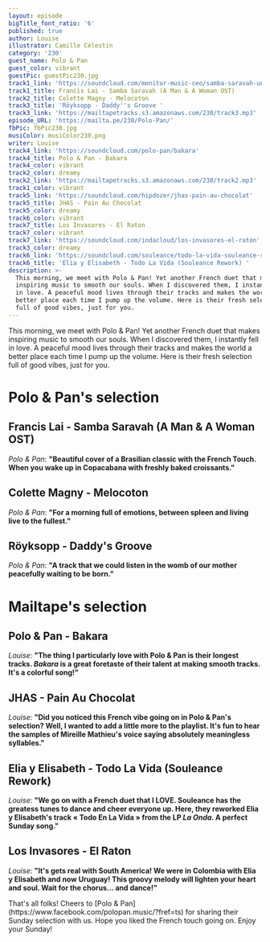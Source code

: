 ```yaml
---
layout: episode
bigTitle_font_ratio: '6'
published: true
author: Louise
illustrator: Camille Célestin
category: '230'
guest_name: Polo & Pan
guest_color: vibrant
guestPic: guestPic230.jpg
track1_link: 'https://soundcloud.com/monitor-music-ceo/samba-saravah-un-homme-et-une'
track1_title: Francis Lai - Samba Saravah (A Man & A Woman OST)
track2_title: Colette Magny - Melocoton
track3_title: 'Röyksopp - Daddy''s Groove '
track3_link: 'https://mailtapetracks.s3.amazonaws.com/230/track3.mp3'
episode_URL: 'https://mailta.pe/230/Polo-Pan/'
fbPic: fbPic230.jpg
musiColor: musiColor230.png
writer: Louise
track4_link: 'https://soundcloud.com/polo-pan/bakara'
track4_title: Polo & Pan - Bakara
track4_color: vibrant
track2_color: dreamy
track2_link: 'https://mailtapetracks.s3.amazonaws.com/230/track2.mp3'
track1_color: vibrant
track5_link: 'https://soundcloud.com/hipdozer/jhas-pain-au-chocolat'
track5_title: JHAS - Pain Au Chocolat
track5_color: dreamy
track6_color: vibrant
track7_title: Los Invasores - El Raton
track7_color: vibrant
track7_link: 'https://soundcloud.com/indacloud/los-invasores-el-raton'
track3_color: dreamy
track6_link: 'https://soundcloud.com/souleance/todo-la-vida-souleance-rework-1'
track6_title: 'Elia y Elisabeth - Todo La Vida (Souleance Rework) '
description: >-
  This morning, we meet with Polo & Pan! Yet another French duet that makes
  inspiring music to smooth our souls. When I discovered them, I instantly fell
  in love. A peaceful mood lives through their tracks and makes the world a
  better place each time I pump up the volume. Here is their fresh selection
  full of good vibes, just for you.
---
```

<p id="introduction">This morning, we meet with Polo & Pan! Yet another French duet that makes inspiring music to smooth our souls. When I discovered them, I instantly fell in love. A peaceful mood lives through their tracks and makes the world a better place each time I pump up the volume. Here is their fresh selection full of good vibes, just for you.</p>
 
# Polo & Pan's selection

## Francis Lai - Samba Saravah (A Man & A Woman OST)
_Polo & Pan_: **"**Beautiful cover of a Brasilian classic with the French Touch. When you wake up in Copacabana with freshly baked croissants.**"**

## Colette Magny - Melocoton
_Polo & Pan_: **"**For a morning full of emotions, between spleen and living live to the fullest.**"**

## Röyksopp - Daddy's Groove 
_Polo & Pan_: **"**A track that we could listen in the womb of our mother peacefully waiting to be born.**"**

# Mailtape's selection

## Polo & Pan - Bakara
_Louise_: **"**The thing I particularly love with Polo & Pan is their longest tracks. _Bakara_ is a great foretaste of their talent at making smooth tracks. It's a colorful song!**"**

## JHAS - Pain Au Chocolat
_Louise_: **"**Did you noticed this French vibe going on in Polo & Pan's selection? Well, I wanted to add a little more to the playlist. It's fun to hear the samples of Mireille Mathieu's voice saying absolutely meaningless syllables.**"**

## Elia y Elisabeth - Todo La Vida (Souleance Rework)
_Louise_: **"**We go on with a French duet that I LOVE. Souleance has the greatess tunes to dance and cheer everyone up. Here, they reworked Elia y Elisabeth's track « Todo En La Vida » from the LP _La Onda_. A perfect Sunday song.**"**

## Los Invasores - El Raton
_Louise_: **"**It's gets real with South America! We were in Colombia with Elia y Elisabeth and now Uruguay! This groovy melody will lighten your heart and soul. Wait for the chorus... and dance!**"**

<p id="outroduction">That's all folks! Cheers to [Polo & Pan](https://www.facebook.com/polopan.music/?fref=ts) for sharing their Sunday selection with us. Hope you liked the French touch going on. Enjoy your Sunday!</p>
